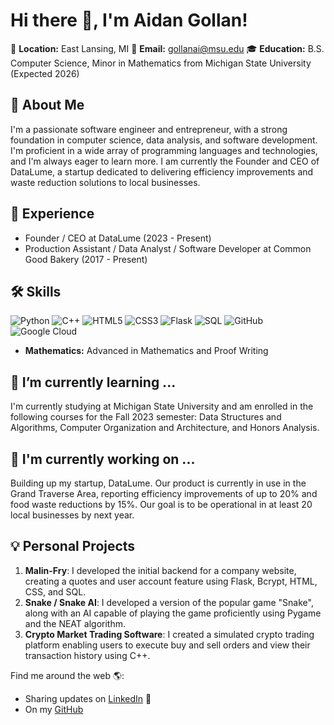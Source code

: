 # Hi there 👋, I'm Aidan Gollan!

📍 **Location:** East Lansing, MI
📧 **Email:** gollanai@msu.edu
🎓 **Education:** B.S. Computer Science, Minor in Mathematics from Michigan State University (Expected 2026)

## 🚀 About Me
I'm a passionate software engineer and entrepreneur, with a strong foundation in computer science, data analysis, and software development. I'm proficient in a wide array of programming languages and technologies, and I'm always eager to learn more. I am currently the Founder and CEO of DataLume, a startup dedicated to delivering efficiency improvements and waste reduction solutions to local businesses.

## 🎯 Experience
- Founder / CEO at DataLume (2023 - Present)
- Production Assistant / Data Analyst / Software Developer at Common Good Bakery (2017 - Present)

## 🛠️ Skills
![Python](https://img.shields.io/badge/-Python-333333?style=flat&logo=python)
![C++](https://img.shields.io/badge/-C++-00599C?style=flat&logo=c)
![HTML5](https://img.shields.io/badge/-HTML5-E34F26?style=flat&logo=html5&logoColor=white)
![CSS3](https://img.shields.io/badge/-CSS3-1572B6?style=flat&logo=css3)
![Flask](https://img.shields.io/badge/-Flask-000000?style=flat&logo=flask)
![SQL](https://img.shields.io/badge/-SQL-4479A1?style=flat&logo=postgresql&logoColor=white)
![GitHub](https://img.shields.io/badge/-GitHub-181717?style=flat&logo=github)
![Google Cloud](https://img.shields.io/badge/Google%20Cloud-%234285F4.svg?style=flat&logo=google-cloud)
- **Mathematics:** Advanced in Mathematics and Proof Writing

## 🌱 I’m currently learning ...
I'm currently studying at Michigan State University and am enrolled in the following courses for the Fall 2023 semester: Data Structures and Algorithms, Computer Organization and Architecture, and Honors Analysis. 

## 💼 I'm currently working on ...
Building up my startup, DataLume. Our product is currently in use in the Grand Traverse Area, reporting efficiency improvements of up to 20% and food waste reductions by 15%. Our goal is to be operational in at least 20 local businesses by next year.

## 💡 Personal Projects
1. **Malin-Fry**: I developed the initial backend for a company website, creating a quotes and user account feature using Flask, Bcrypt, HTML, CSS, and SQL.
2. **Snake / Snake AI**: I developed a version of the popular game "Snake", along with an AI capable of playing the game proficiently using Pygame and the NEAT algorithm.
3. **Crypto Market Trading Software**: I created a simulated crypto trading platform enabling users to execute buy and sell orders and view their transaction history using C++.

Find me around the web 🌎:
- Sharing updates on [LinkedIn]([add-your-link-here](https://www.linkedin.com/in/aidangollan/)) 💼
- On my [GitHub](https://github.com/aidangollan)
